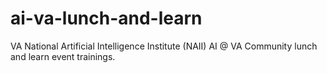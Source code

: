 # ai-va-lunch-and-learn
VA National Artificial Intelligence Institute (NAII) AI @ VA Community lunch and learn event trainings. 
